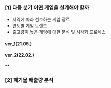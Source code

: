 ### [1] 다음 분기 어떤 게임을 설계해야 할까

- 지역에 따라 선호하는 게임 장르
- 연도별 게임 트렌드
- 출고량이 높은 게임에 대한 분석 및 시각화 프로세스

#### ver_1(21.05.)


#### ver_2(22.02.)


**

### [2] 폐기물 배출량 분석
